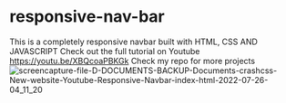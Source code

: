 # responsive-nav-bar
This is a completely responsive navbar built with HTML, CSS AND JAVASCRIPT
Check out the full tutorial on Youtube https://youtu.be/XBQcoaPBKGk
Check my repo for more projects
![screencapture-file-D-DOCUMENTS-BACKUP-Documents-crashcss-New-website-Youtube-Responsive-Navbar-index-html-2022-07-26-04_11_20](https://user-images.githubusercontent.com/65310505/180917479-24eb3438-5b08-413c-84eb-f190c08f97cc.png)
